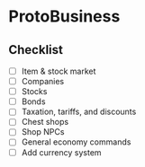 # ProtoBusiness

## Checklist
- [ ] Item & stock market
- [ ] Companies
- [ ] Stocks
- [ ] Bonds
- [ ] Taxation, tariffs, and discounts
- [ ] Chest shops
- [ ] Shop NPCs
- [ ] General economy commands
- [ ] Add currency system